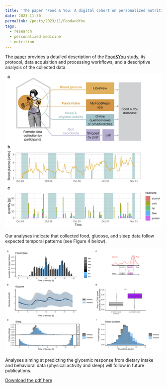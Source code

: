 ```yaml
---
title: 'The paper "Food & You: A digital cohort on personalized nutrition." is out in PLOS Digital Health'
date: 2023-11-30
permalink: /posts/2023/11/FoodandYou
tags:
  - research
  - personalized medicine
  - nutrition
---
```


The [paper](http://lasy.github.io/publication/2023-Heritier-FoodandYou) provides a detailed description of the [Food&You](https://www.foodandyou.org) study, its protocol, data acquisition and processing workflows, and a descriptive analysis of the collected data.

![figure1](/images/publications/2023_FoodandYou.png)


Our analyses indicate that collected food, glucose, and sleep data follow expected temporal patterns (see Figure 4 below).


![figure4](/images/publications/2023_FoodandYou_2.png)


Analyses aiming at predicting the glycemic response from dietary intake and behavioral data (physical activity and sleep) will follow in future publications.


[Download the pdf here](http://lasy.github.io/files/papers/2023_Heritier_FoodandYou.pdf)

